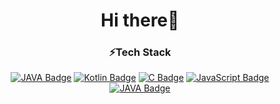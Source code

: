 
<div align=center>
  <h1>Hi there👋</h1> 

<!--
**KHR605/KHR605** is a ✨ _special_ ✨ repository because its `README.md` (this file) appears on your GitHub profile.

Here are some ideas to get you started:

- 🔭 I’m currently working on ...
- 🌱 I’m currently learning ...
- 👯 I’m looking to collaborate on ...
- 🤔 I’m looking for help with ...
- 💬 Ask me about ...
- 📫 How to reach me: ...
- 😄 Pronouns: ...
- ⚡ Fun fact: ...
-->

  <h3>⚡Tech Stack</h3>

  [![JAVA Badge](http://img.shields.io/badge/-JAVA-blue?style=flat-square&logo=JAVA&link=https://KHR605.github.io/)](https://KHR605.github.io/)
  [![Kotlin Badge](http://img.shields.io/badge/-Kotlin-purple?style=flat-square&logo=Kotlin&link=https://KHR605.github.io/)](https://KHR605.github.io/)
  [![C Badge](http://img.shields.io/badge/-C-red?style=flat-square&logo=C&link=https://KHR605.github.io/)](https://KHR605.github.io/)
  [![JavaScript Badge](http://img.shields.io/badge/-JavaScript-yellow?style=flat-square&logo=JavaScript&link=https://KHR605.github.io/)](https://KHR605.github.io/)
  [![JAVA Badge](http://img.shields.io/badge/-JAVA%20-blue?style=flat-square&logo=JAVA&link=https://KHR605.github.io/)](https://KHR605.github.io/)

</div>
